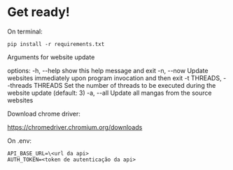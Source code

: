 # Get ready!

On terminal:

`pip install -r requirements.txt`

Arguments for website update

options:
-h, --help show this help message and exit
-n, --now Update websites immediately upon program invocation and then exit
-t THREADS, --threads THREADS
Set the number of threads to be executed during the website update (default: 3)
-a, --all Update all mangas from the source websites

Download chrome driver:

https://chromedriver.chromium.org/downloads

On .env:

```
API_BASE_URL=\<url da api>
AUTH_TOKEN=<token de autenticação da api>
```
